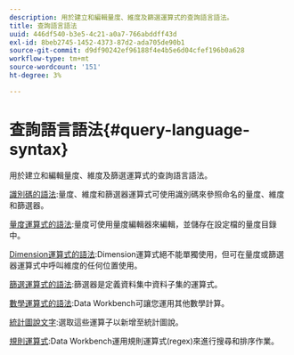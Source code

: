 ```yaml
---
description: 用於建立和編輯量度、維度及篩選運算式的查詢語言語法。
title: 查詢語言語法
uuid: 446df540-b3e5-4c21-a0a7-766abddff43d
exl-id: 8beb2745-1452-4373-87d2-ada705de90b1
source-git-commit: d9df90242ef96188f4e4b5e6d04cfef196b0a628
workflow-type: tm+mt
source-wordcount: '151'
ht-degree: 3%

---
```


# 查詢語言語法{#query-language-syntax}

用於建立和編輯量度、維度及篩選運算式的查詢語言語法。

[識別碼的語法](../c-qry-lang-syntx/c-syntx-id.md):量度、維度和篩選器運算式可使用識別碼來參照命名的量度、維度和篩選器。

[量度運算式的語法](../c-qry-lang-syntx/c-syntx-mtrc-exp.md):量度可使用量度編輯器來編輯，並儲存在設定檔的量度目錄中。

[Dimension運算式的語法](../c-qry-lang-syntx/c-syntx-dim-exp.md):Dimension運算式絕不能單獨使用，但可在量度或篩選器運算式中呼叫維度的任何位置使用。

[篩選運算式的語法](../c-qry-lang-syntx/c-syntx-fltr-exp.md):篩選器是定義資料集中資料子集的運算式。

[數學運算式的語法](../c-qry-lang-syntx/c-math-expressions.md):Data Workbench可讓您運用其他數學計算。

[統計圖說文字](../c-qry-lang-syntx/c-statistical-callouts.md):選取這些運算子以新增至統計圖說。

[規則運算式](../c-qry-lang-syntx/c-search-regex.md):Data Workbench運用規則運算式(regex)來進行搜尋和排序作業。
